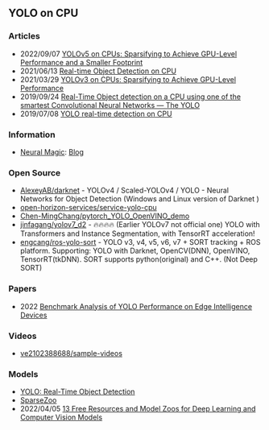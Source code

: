 ## YOLO on CPU


### Articles
- 2022/09/07 [YOLOv5 on CPUs: Sparsifying to Achieve GPU-Level Performance and a Smaller Footprint](https://neuralmagic.com/blog/benchmark-yolov5-on-cpus-with-deepsparse/)
- 2021/06/13 [Real-time Object Detection on CPU](https://towardsdatascience.com/real-time-object-detection-on-cpu-9f77d32deeaf)
- 2021/03/29 [YOLOv3 on CPUs: Sparsifying to Achieve GPU-Level Performance](https://neuralmagic.com/blog/benchmark-yolov3-on-cpus-with-deepsparse/)
- 2019/09/24 [Real-Time Object detection on a CPU using one of the smartest Convolutional Neural Networks — The YOLO](https://medium.com/@chidi.mgbara/implementing-real-time-object-detection-on-a-cpu-using-one-of-the-smartest-convolutional-neural-d31297804931)
- 2019/07/08 [YOLO real-time detection on CPU](https://pysource.com/2019/07/08/yolo-real-time-detection-on-cpu/)


### Information
- [Neural Magic](https://neuralmagic.com): [Blog](https://neuralmagic.com/blog/)


### Open Source
- [AlexeyAB/darknet](https://github.com/AlexeyAB/darknet) - YOLOv4 / Scaled-YOLOv4 / YOLO - Neural Networks for Object Detection (Windows and Linux version of Darknet )
- [open-horizon-services/service-yolo-cpu](https://github.com/open-horizon-services/service-yolo-cpu) 
- [Chen-MingChang/pytorch_YOLO_OpenVINO_demo](https://github.com/Chen-MingChang/pytorch_YOLO_OpenVINO_demo)
- [jinfagang/yolov7_d2](https://github.com/jinfagang/yolov7_d2) - 🔥🔥🔥🔥 (Earlier YOLOv7 not official one) YOLO with Transformers and Instance Segmentation, with TensorRT acceleration!
- [engcang/ros-yolo-sort](https://github.com/engcang/ros-yolo-sort) - YOLO v3, v4, v5, v6, v7 + SORT tracking + ROS platform. Supporting: YOLO with Darknet, OpenCV(DNN), OpenVINO, TensorRT(tkDNN). SORT supports python(original) and C++. (Not Deep SORT)


### Papers
- 2022 [Benchmark Analysis of YOLO Performance on Edge Intelligence Devices](https://www.mdpi.com/2410-387X/6/2/16/pdf)


### Videos
- [ve2102388688/sample-videos](https://gitee.com/ve2102388688/sample-videos)


### Models 
- [YOLO: Real-Time Object Detection](https://pjreddie.com/darknet/yolo/) 
- [SparseZoo](https://sparsezoo.neuralmagic.com/)
- 2022/04/05 [13 Free Resources and Model Zoos for Deep Learning and Computer Vision Models](https://deci.ai/blog/model-zoos-deep-learning-computer-vision/)



